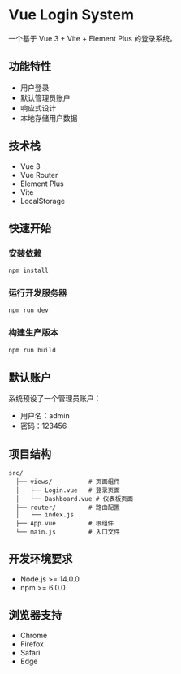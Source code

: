 # Vue Login System

一个基于 Vue 3 + Vite + Element Plus 的登录系统。

## 功能特性

- 用户登录
- 默认管理员账户
- 响应式设计
- 本地存储用户数据

## 技术栈

- Vue 3
- Vue Router
- Element Plus
- Vite
- LocalStorage

## 快速开始

### 安装依赖

```bash
npm install
```

### 运行开发服务器

```bash
npm run dev
```

### 构建生产版本

```bash
npm run build
```

## 默认账户

系统预设了一个管理员账户：

- 用户名：admin
- 密码：123456

## 项目结构

```
src/
  ├── views/          # 页面组件
  │   ├── Login.vue   # 登录页面
  │   └── Dashboard.vue # 仪表板页面
  ├── router/         # 路由配置
  │   └── index.js
  ├── App.vue         # 根组件
  └── main.js         # 入口文件
```

## 开发环境要求

- Node.js >= 14.0.0
- npm >= 6.0.0

## 浏览器支持

- Chrome
- Firefox
- Safari
- Edge
